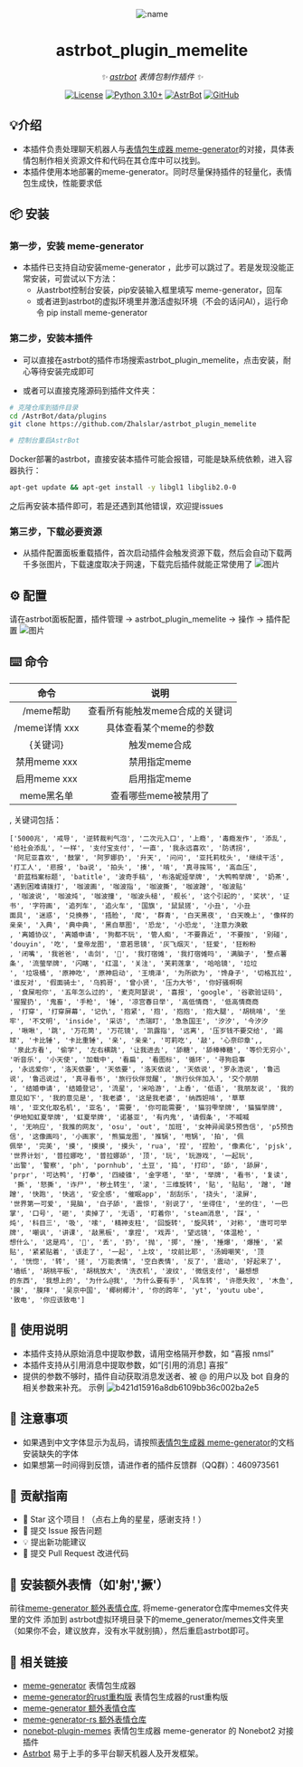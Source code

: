 <div align="center">
  
![:name](https://count.getloli.com/@astrbot_plugin_memelite?name=astrbot_plugin_memelite&theme=minecraft&padding=7&offset=0&align=top&scale=1&pixelated=1&darkmode=auto) 


# astrbot_plugin_memelite

_✨ [astrbot](https://github.com/AstrBotDevs/AstrBot) 表情包制作插件 ✨_  

[![License](https://img.shields.io/badge/License-MIT-green.svg)](https://opensource.org/licenses/MIT)
[![Python 3.10+](https://img.shields.io/badge/Python-3.10%2B-blue.svg)](https://www.python.org/)
[![AstrBot](https://img.shields.io/badge/AstrBot-3.4%2B-orange.svg)](https://github.com/Soulter/AstrBot)
[![GitHub](https://img.shields.io/badge/作者-Zhalslar-blue)](https://github.com/Zhalslar)

</div>

## 💡介绍

- 本插件负责处理聊天机器人与[表情包生成器 meme-generator](https://github.com/MemeCrafters/meme-generator-rs)的对接，具体表情包制作相关资源文件和代码在其仓库中可以找到。
- 本插件使用本地部署的meme-generator。同时尽量保持插件的轻量化，表情包生成快，性能要求低  

## 📦 安装

### 第一步，安装 meme-generator  

- 本插件已支持自动安装meme-generator ，此步可以跳过了。若是发现没能正常安装，可尝试以下方法：
  - 从astrbot控制台安装，pip安装输入框里填写 meme-generator，回车
  - 或者进到astrbot的虚拟环境里并激活虚拟环境（不会的话问AI），运行命令  pip install meme-generator

### 第二步，安装本插件

- 可以直接在astrbot的插件市场搜索astrbot_plugin_memelite，点击安装，耐心等待安装完成即可  

- 或者可以直接克隆源码到插件文件夹：

```bash
# 克隆仓库到插件目录
cd /AstrBot/data/plugins
git clone https://github.com/Zhalslar/astrbot_plugin_memelite

# 控制台重启AstrBot
```

 Docker部署的astrbot，直接安装本插件可能会报错，可能是缺系统依赖，进入容器执行：

```bash
apt-get update && apt-get install -y libgl1 libglib2.0-0
```

之后再安装本插件即可，若是还遇到其他错误，欢迎提issues

### 第三步，下载必要资源

- 从插件配置面板重载插件，首次启动插件会触发资源下载，然后会自动下载两千多张图片，下载速度取决于网速，下载完后插件就能正常使用了
  ![图片](https://github.com/user-attachments/assets/8d6c2fb6-3b79-49b0-ba85-eca1d128ca64)

## ⚙️ 配置

请在astrbot面板配置，插件管理 -> astrbot_plugin_memelite -> 操作 -> 插件配置
![图片](https://github.com/user-attachments/assets/fe3c6adf-f210-4d93-9d8c-a06216507f10)

## ⌨️ 命令

|     命令      |                    说明                    |
|:-------------:|:-----------------------------------------------:|
| /meme帮助      | 查看所有能触发meme合成的关键词  |
| /meme详情 xxx  | 具体查看某个meme的参数         |
|   {关键词}     |   触发meme合成            |
|   禁用meme xxx    |   禁用指定meme           |
|   启用meme xxx    |   启用指定meme           |
|   meme黑名单     |   查看哪些meme被禁用了        |

, 关键词包括：

```plaintext
['5000兆', '戒导', '逆转裁判气泡', '二次元入口', '上瘾', '毒瘾发作', '添乱', '给社会添乱', '一样', '支付宝支付', '一直', '我永远喜欢', '防诱拐',
 '阿尼亚喜欢', '鼓掌', '阿罗娜扔', '升天', '问问', '亚托莉枕头', '继续干活', '打工人', '悲报', 'ba说', '拍头', '揍', '啃', '真寻挨骂', '高血压',
 '蔚蓝档案标题', 'batitle', '波奇手稿', '布洛妮娅举牌', '大鸭鸭举牌', '奶茶', '遇到困难请拨打', '咖波画', '咖波指', '咖波撕', '咖波蹭', '咖波贴'
, '咖波说', '咖波炖', '咖波撞', '咖波头槌', '舰长', '这个引起的', '奖状', '证书', '字符画', '追列车', '追火车', '国旗', '鼠鼠搓', '小丑', '小丑 
面具', '迷惑', '兑换券', '捂脸', '爬', '群青', '白天黑夜', '白天晚上', '像样的亲亲', '入典', '典中典', '黑白草图', '恐龙', '小恐龙', '注意力涣散
, '离婚协议', '离婚申请', '狗都不玩', '管人痴', '不要靠近', '不要按', '别碰', 'douyin', '吃', '皇帝龙图', '意若思镜', '灰飞烟灭', '狂爱', '狂粉粉
, '闭嘴', '我爸爸', '击剑', '🤺', '我打宿傩', '我打宿傩吗', '满脑子', '整点薯条', '流萤举牌', '闪瞎', '红温', '关注', '芙莉莲拿', '哈哈镜', '垃垃
', '垃圾桶', '原神吃', '原神启动', '王境泽', '为所欲为', '馋身子', '切格瓦拉', '谁反对', '假面骑士', '乌鸦哥', '曾小贤', '压力大爷', '你好骚啊啊
, '食屎啦你', '五年怎么过的', '麦克阿瑟说', '喜报', 'google', '谷歌验证码', '猩猩扔', '鬼畜', '手枪', '锤', '凉宫春日举', '高低情商', '低高情商商
, '打穿', '打穿屏幕', '记仇', '抱紧', '抱', '抱抱', '抱大腿', '胡桃啃', '坐牢', '不文明', 'inside', '采访', '杰瑞盯', '急急国王', '汐汐', '今汐汐
, '啾啾', '跳', '万花筒', '万花镜', '凯露指', '远离', '压岁钱不要交给', '踢球', '卡比锤', '卡比重锤', '亲', '亲亲', '可莉吃', '敲', '心奈印章',,
 '泉此方看', '偷学', '左右横跳', '让我进去', '舔糖', '舔棒棒糖', '等价无穷小', '听音乐', '小天使', '加载中', '看扁', '看图标', '循环', '寻狗启事
, '永远爱你', '洛天依要', '天依要', '洛天依说', '天依说', '罗永浩说', '鲁迅说', '鲁迅说过', '真寻看书', '旅行伙伴觉醒', '旅行伙伴加入', '交个朋朋
', '结婚申请', '结婚登记', '流星', '米哈游', '上香', '低语', '我朋友说', '我的意见如下', '我的意见是', '我老婆', '这是我老婆', '纳西妲啃', '草草
啃', '亚文化取名机', '亚名', '需要', '你可能需要', '猫羽雫举牌', '猫猫举牌', '伊地知虹夏举牌', '虹夏举牌', '诺基亚', '有内鬼', '请假条', '不喊喊
', '无响应', '我推的网友', 'osu', 'out', '加班', '女神异闻录5预告信', 'p5预告信', '这像画吗', '小画家', '熊猫龙图', '推锅', '甩锅', '拍', '佩   
佩举', '完美', '摸', '摸摸', '摸头', 'rua', '捏', '捏脸', '像素化', 'pjsk', '世界计划', '普拉娜吃', '普拉娜舔', '顶', '玩', '玩游戏', '一起玩', 
'出警', '警察', 'ph', 'pornhub', '土豆', '捣', '打印', '舔', '舔屏', 'prpr', '可达鸭', '打拳', '四棱锥', '金字塔', '举', '举牌', '看书', '复读',
 '撕', '怒撕', '诈尸', '秽土转生', '滚', '三维旋转', '贴', '贴贴', '蹭', '蹭蹭', '快跑', '快逃', '安全感', '催眠app', '刮刮乐', '挠头', '滚屏', 
'世界第一可爱', '晃脑', '白子舔', '震惊', '别说了', '坐得住', '坐的住', '一巴掌', '口号', '砸', '卖掉了', '无语', '盯着你', 'steam消息', '踩', '
炖', '科目三', '吸', '嗦', '精神支柱', '回旋转', '旋风转', '对称', '唐可可举牌', '嘲讽', '讲课', '敲黑板', '拿捏', '戏弄', '望远镜', '体温枪', '
想什么', '这是鸡', '🐔', '丢', '扔', '抛', '掷', '捶', '捶爆', '爆捶', '紧贴', '紧紧贴着', '该走了', '一起', '上坟', '坟前比耶', '汤姆嘲笑', '顶
', '恍惚', '转', '搓', '万能表情', '空白表情', '反了', '震动', '好起来了', '墙纸', '胡桃平板', '胡桃放大', '洗衣机', '波纹', '微信支付', '最想想
的东西', '我想上的', '为什么@我', '为什么要有手', '风车转', '许愿失败', '木鱼', '膜', '膜拜', '吴京中国', '椰树椰汁', '你的跨年', 'yt', 'youtu ube', 
'致电', '你应该致电']

```

## 🐔 使用说明

- 本插件支持从原始消息中提取参数，请用空格隔开参数，如 “喜报 nmsl”
- 本插件支持从引用消息中提取参数，如“[引用的消息] 喜报”
- 提供的参数不够时，插件自动获取消息发送者、被 @ 的用户以及 bot 自身的相关参数来补充。
示例
![b421d15916a8db6109bb36c002ba2e5](https://github.com/user-attachments/assets/ec15b5f7-eec2-4552-814d-60dcc4196713)

## 📌 注意事项

- 如果遇到中文字体显示为乱码，请按照[表情包生成器 meme-generator](https://github.com/MeetWq/meme-generator)的文档安装缺失的字体
- 如果想第一时间得到反馈，请进作者的插件反馈群（QQ群）：460973561

## 👥 贡献指南

- 🌟 Star 这个项目！（点右上角的星星，感谢支持！）
- 🐛 提交 Issue 报告问题
- 💡 提出新功能建议
- 🔧 提交 Pull Request 改进代码

## 🐍 安装额外表情（如'射','撅'）

前往[meme-generator 额外表情仓库](https://github.com/MemeCrafters/meme-generator-contrib),
  将meme-generator仓库中memes文件夹里的文件 添加到 astrbot虚拟环境目录下的meme_generator/memes文件夹里（如果你不会，建议放弃，没有水平就别搞），然后重启astrbot即可。

## 🔗 相关链接

- [meme-generator](https://github.com/MemeCrafters/meme-generator-contrib-rs) 表情包生成器
- [meme-generator的rust重构版](https://github.com/MemeCrafters/meme-generator-contrib-rs) 表情包生成器的rust重构版
- [meme-generator 额外表情仓库](https://github.com/MemeCrafters/meme-generator-contrib)
- [meme-generator-rs 额外表情仓库](https://github.com/MemeCrafters/meme-generator-contrib-rs)
- [nonebot-plugin-memes](https://github.com/MemeCrafters/nonebot-plugin-memes) 表情包生成器 meme-generator 的 Nonebot2 对接插件
- [Astrbot](https://astrbot.app/) 易于上手的多平台聊天机器人及开发框架。


